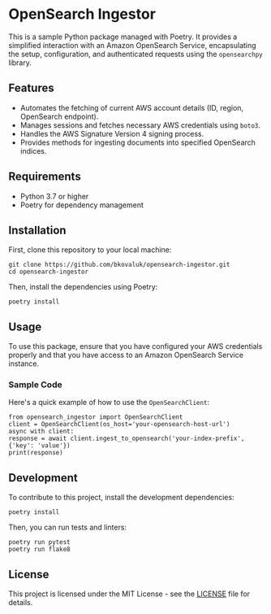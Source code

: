 # OpenSearch Ingestor
This is a sample Python package managed with Poetry. It provides a simplified interaction with an Amazon OpenSearch Service, encapsulating the setup, configuration, and authenticated requests using the `opensearchpy` library.
## Features
- Automates the fetching of current AWS account details (ID, region, OpenSearch endpoint).
- Manages sessions and fetches necessary AWS credentials using `boto3`.
- Handles the AWS Signature Version 4 signing process.
- Provides methods for ingesting documents into specified OpenSearch indices.
## Requirements
- Python 3.7 or higher
- Poetry for dependency management
## Installation
First, clone this repository to your local machine:
``````
git clone https://github.com/bkovaluk/opensearch-ingestor.git
cd opensearch-ingestor
``````
Then, install the dependencies using Poetry:
``````
poetry install
``````
## Usage
To use this package, ensure that you have configured your AWS credentials properly and that you have access to an Amazon OpenSearch Service instance.
### Sample Code
Here's a quick example of how to use the `OpenSearchClient`:
``````
from opensearch_ingestor import OpenSearchClient
client = OpenSearchClient(os_host='your-opensearch-host-url')
async with client:
response = await client.ingest_to_opensearch('your-index-prefix', {'key': 'value'})
print(response)
``````
## Development
To contribute to this project, install the development dependencies:
``````
poetry install
``````
Then, you can run tests and linters:
``````
poetry run pytest
poetry run flake8
``````
## License
This project is licensed under the MIT License - see the [LICENSE](LICENSE) file for details.